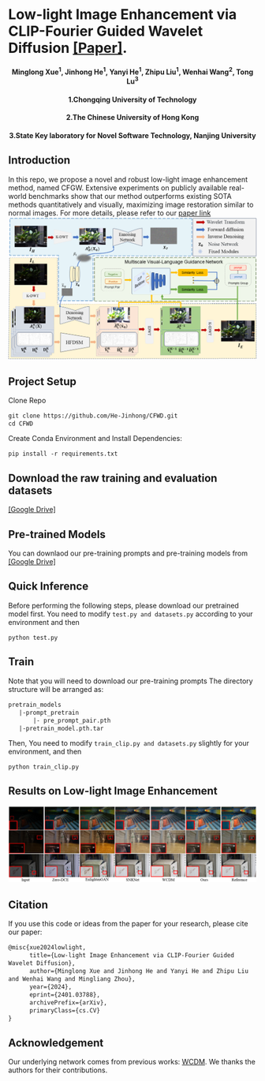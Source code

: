 # Low-light Image Enhancement via CLIP-Fourier Guided Wavelet Diffusion [[Paper]](https://arxiv.org/abs/2401.03788).
<h4 align="center">Minglong Xue<sup>1</sup>, Jinhong He<sup>1</sup>, Yanyi He<sup>1</sup>, Zhipu Liu<sup>1</sup>, Wenhai Wang<sup>2</sup></center>, Tong Lu<sup>3</sup></center>
<h4 align="center">1.Chongqing University of Technology
<h4 align="center">2.The Chinese University of Hong Kong
<h4 align="center">3.State Key laboratory for Novel Software Technology, Nanjing University</center></center>

## Introduction
In this repo, we propose a novel and robust low-light image enhancement method, named CFGW. Extensive experiments on publicly available real-world benchmarks show that our method outperforms existing SOTA methods quantitatively and visually, maximizing image restoration similar to normal images.
For more details, please refer to our [paper link](https://arxiv.org/abs/2401.03788)
![](./Figs/fig2.png)

## Project Setup
 Clone Repo
 ```
 git clone https://github.com/He-Jinhong/CFWD.git
 cd CFWD  
 ```
Create Conda Environment and Install Dependencies:
```
pip install -r requirements.txt
```


## Download the raw training and evaluation datasets

[[Google Drive]](https://drive.google.com/drive/folders/1yAp7c-fQhU_KQkK7xk1KZ4YKAywwo-2z?usp=drive_link)

## Pre-trained Models 
You can downlaod our pre-training prompts and pre-training models from [[Google Drive]](https://drive.google.com/drive/folders/16tWuT7bVzQin2eiagsMByc-KN5UIQUho?usp=drive_link) 

## Quick Inference
Before performing the following steps, please download our pretrained model first.
You need to modify  ```test.py and datasets.py``` according to your environment and then
```
python test.py
```

## Train
Note that you will need to download our pre-training prompts
The directory structure will be arranged as:
```
pretrain_models
   |-prompt_pretrain
       |- pre_prompt_pair.pth
   |-pretrain_model.pth.tar
```
Then, You need to modify ```train_clip.py and datasets.py``` slightly for your environment, and then
```
python train_clip.py  
```

## Results on Low-light Image Enhancement
![](./Figs/pair.png)

## Citation
If you use this code or ideas from the paper for your research, please cite our paper:
```
@misc{xue2024lowlight,
      title={Low-light Image Enhancement via CLIP-Fourier Guided Wavelet Diffusion}, 
      author={Minglong Xue and Jinhong He and Yanyi He and Zhipu Liu and Wenhai Wang and Mingliang Zhou},
      year={2024},
      eprint={2401.03788},
      archivePrefix={arXiv},
      primaryClass={cs.CV}
}

```

## Acknowledgement
Our underlying network comes from previous works: [WCDM](https://github.com/JianghaiSCU/Diffusion-Low-Light.git). We thanks the authors for their contributions.
